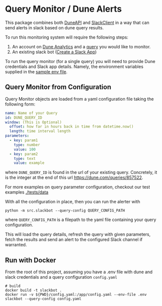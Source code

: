 # Query Monitor / Dune Alerts

This package combines both [DuneAPI](https://pypi.org/project/duneapi/)
and [SlackClient](https://pypi.org/project/slackclient/) in a way that can send alerts
in slack based on dune query
results.

To run this monitoring system will require the following steps:

1. An account on [Dune Analytics](https://dune.com) and
   a [query](https://dune.com/queries/857522) you would like to
   monitor.
2. An existing slack bot ([Create a Slack App](https://api.slack.com/apps))

To run the query monitor (for a single query) you will need to provide Dune credentials
and Slack app details.
Namely, the environment variables supplied in the [sample env file](.env.sample).

## Query Monitor from Configuration

Query Monitor objects are loaded from a yaml configuration file taking the following
form:

```yaml
name: Name of your Query
id: DUNE_QUERY_ID
window: (This is Optional)
  offset: how far in hours back in time from datetime.now()
  length: time interval length
parameters:
  - key: param1
    type: number
    value: 100
  - key: param2
    type: text
    value: example
```

where `DUNE_QUERY_ID` is found in the url of your existing query.
Concretely, it is the integer at the end of this url https://dune.com/queries/857522.

For more examples on query parameter configuration, checkout our test
examples [./tests/data](./tests/data/)

With all the configuration in place, then you can run the alerter with

```shell
python -m src.slackbot --query-config QUERY_CONFIG_PATH
```

where `QUERY_CONFIG_PATH` is a filepath to the yaml file containing your query
configuration.

This will load the query details, refresh the query with given parameters, fetch the
results and send an alert to the
configured Slack channel if warranted.

## Run with Docker

From the root of this project, assuming you have a .env file with dune and slack
credentials and a query
configuration `config.yaml`

```shell
# build
docker build -t slackbot .
docker run -v ${PWD}/config.yaml:/app/config.yaml --env-file .env slackbot --query-config config.yaml
```